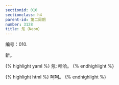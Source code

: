 ```yaml
---
sectionid: 010
sectionclass: h4
parent-id: 第二周期
number: 3128
title: 氖（Neon）
---
```

编号：010.

新。

{% highlight yaml %}
氖: 哈哈。
{% endhighlight %}

{% highlight html %}
呵呵。
{% endhighlight %}